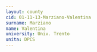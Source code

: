 ```yaml
---
layout: county 
cid: 01-11-13-Marziano-Valentina
surname: Marziano
name: Valentina
university: Univ. Trento
unita: DPCS
---
```

